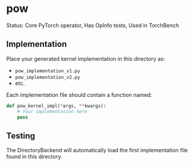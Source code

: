 # pow

Status: Core PyTorch operator, Has OpInfo tests, Used in TorchBench

## Implementation

Place your generated kernel implementation in this directory as:
- `pow_implementation_v1.py`
- `pow_implementation_v2.py`
- etc.

Each implementation file should contain a function named:
```python
def pow_kernel_impl(*args, **kwargs):
    # Your implementation here
    pass
```

## Testing

The DirectoryBackend will automatically load the first implementation file found in this directory.
